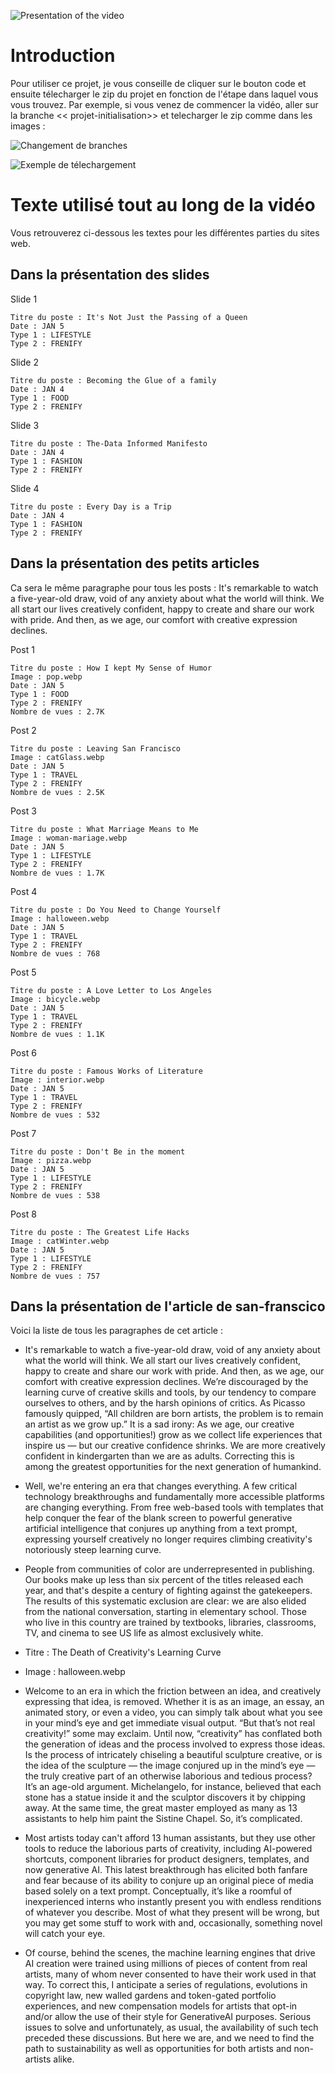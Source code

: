 ![Presentation of the video](README/newspaperWebSiteResize.png)

# Introduction
<p>
Pour utiliser ce projet, je vous conseille de cliquer sur le bouton code et ensuite télecharger le zip du projet en fonction de l'étape dans laquel vous vous trouvez. Par exemple, si vous venez de commencer la vidéo, aller sur la branche << projet-initialisation>> et telecharger le zip comme dans les images :

![Changement de branches](README/changeBranch.jpg)

![Exemple de télechargement](README/downloadZip.jpg)
</p>

# Texte utilisé tout au long de la vidéo

<p>Vous retrouverez ci-dessous les textes pour les différentes parties du sites web.</p>

## Dans la présentation des slides

Slide 1

    Titre du poste : It's Not Just the Passing of a Queen
    Date : JAN 5
    Type 1 : LIFESTYLE
    Type 2 : FRENIFY

Slide 2

    Titre du poste : Becoming the Glue of a family
    Date : JAN 4
    Type 1 : FOOD
    Type 2 : FRENIFY

Slide 3

    Titre du poste : The-Data Informed Manifesto
    Date : JAN 4
    Type 1 : FASHION
    Type 2 : FRENIFY

Slide 4

    Titre du poste : Every Day is a Trip
    Date : JAN 4
    Type 1 : FASHION
    Type 2 : FRENIFY

## Dans la présentation des petits articles

<p>
Ca sera le même paragraphe pour tous les posts : It's remarkable to watch a five-year-old draw, void of any anxiety about what the world will think. We all start our lives creatively confident, happy to create and share our work with pride. And then, as we age, our comfort with creative expression declines.
</p>

Post 1

    Titre du poste : How I kept My Sense of Humor
    Image : pop.webp
    Date : JAN 5  
    Type 1 : FOOD
    Type 2 : FRENIFY
    Nombre de vues : 2.7K

Post 2

    Titre du poste : Leaving San Francisco
    Image : catGlass.webp
    Date : JAN 5  
    Type 1 : TRAVEL
    Type 2 : FRENIFY
    Nombre de vues : 2.5K

Post 3

    Titre du poste : What Marriage Means to Me
    Image : woman-mariage.webp
    Date : JAN 5  
    Type 1 : LIFESTYLE
    Type 2 : FRENIFY
    Nombre de vues : 1.7K

Post 4

    Titre du poste : Do You Need to Change Yourself
    Image : halloween.webp
    Date : JAN 5  
    Type 1 : TRAVEL
    Type 2 : FRENIFY
    Nombre de vues : 768

Post 5

    Titre du poste : A Love Letter to Los Angeles
    Image : bicycle.webp
    Date : JAN 5  
    Type 1 : TRAVEL
    Type 2 : FRENIFY
    Nombre de vues : 1.1K

Post 6

    Titre du poste : Famous Works of Literature
    Image : interior.webp
    Date : JAN 5  
    Type 1 : TRAVEL
    Type 2 : FRENIFY
    Nombre de vues : 532

Post 7

    Titre du poste : Don't Be in the moment
    Image : pizza.webp
    Date : JAN 5  
    Type 1 : LIFESTYLE
    Type 2 : FRENIFY
    Nombre de vues : 538

Post 8

    Titre du poste : The Greatest Life Hacks
    Image : catWinter.webp
    Date : JAN 5  
    Type 1 : LIFESTYLE
    Type 2 : FRENIFY
    Nombre de vues : 757

## Dans la présentation de l'article de san-franscico

Voici la liste de tous les paragraphes de cet article :

- It's remarkable to watch a five-year-old draw, void of any anxiety about what the world will think. We all start our lives creatively confident, happy to create and share our work with pride. And then, as we age, our comfort with creative expression declines. We’re discouraged by the learning curve of creative skills and tools, by our tendency to compare ourselves to others, and by the harsh opinions of critics. As Picasso famously quipped, “All children are born artists, the problem is to remain an artist as we grow up.” It is a sad irony: As we age, our creative capabilities (and opportunities!) grow as we collect life experiences that inspire us — but our creative confidence shrinks. We are more creatively confident in kindergarten than we are as adults. Correcting this is among the greatest opportunities for the next generation of humankind.

- Well, we're entering an era that changes everything. A few critical technology breakthroughs and fundamentally more accessible platforms are changing everything. From free web-based tools with templates that help conquer the fear of the blank screen to powerful generative artificial intelligence that conjures up anything from a text prompt, expressing yourself creatively no longer requires climbing creativity's notoriously steep learning curve.

- People from communities of color are underrepresented in publishing. Our books make up less than six percent of the titles released each year, and that's despite a century of fighting against the gatekeepers. The results of this systematic exclusion are clear: we are also elided from the national conversation, starting in elementary school. Those who live in this country are trained by textbooks, libraries, classrooms, TV, and cinema to see US life as almost exclusively white.

- Titre : The Death of Creativity's Learning Curve
  
- Image : halloween.webp
  
- Welcome to an era in which the friction between an idea, and creatively expressing that idea, is removed. Whether it is as an image, an essay, an animated story, or even a video, you can simply talk about what you see in your mind’s eye and get immediate visual output. “But that’s not real creativity!” some may exclaim. Until now, “creativity” has conflated both the generation of ideas and the process involved to express those ideas. Is the process of intricately chiseling a beautiful sculpture creative, or is the idea of the sculpture — the image conjured up in the mind’s eye — the truly creative part of an otherwise laborious and tedious process? It’s an age-old argument. Michelangelo, for instance, believed that each stone has a statue inside it and the sculptor discovers it by chipping away. At the same time, the great master employed as many as 13 assistants to help him paint the Sistine Chapel. So, it’s complicated.

- Most artists today can't afford 13 human assistants, but they use other tools to reduce the laborious parts of creativity, including AI-powered shortcuts, component libraries for product designers, templates, and now generative AI. This latest breakthrough has elicited both fanfare and fear because of its ability to conjure up an original piece of media based solely on a text prompt. Conceptually, it’s like a roomful of inexperienced interns who instantly present you with endless renditions of whatever you describe. Most of what they present will be wrong, but you may get some stuff to work with and, occasionally, something novel will catch your eye.

- Of course, behind the scenes, the machine learning engines that drive AI creation were trained using millions of pieces of content from real artists, many of whom never consented to have their work used in that way. To correct this, I anticipate a series of regulations, evolutions in copyright law, new walled gardens and token-gated portfolio experiences, and new compensation models for artists that opt-in and/or allow the use of their style for GenerativeAI purposes. Serious issues to solve and unfortunately, as usual, the availability of such tech preceded these discussions. But here we are, and we need to find the path to sustainability as well as opportunities for both artists and non-artists alike.

